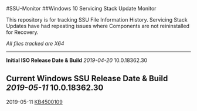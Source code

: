 #SSU-Monitor
##Windows 10 Servicing Stack Update Monitor

This repository is for tracking SSU File Information History.
Servicing Stack Updates have had repeating issues where Components are not reininstalled for Recovery.

*All files tracked are X64*

----------

**Initial ISO Release Date & Build**
*2019-04-20*
10.0.18362.30

**Current Windows SSU Release Date & Build** 
*2019-05-11*
10.0.18362.30
----------

2019-05-11
[KB4500109](https://support.microsoft.com/en-us/help/4500109)